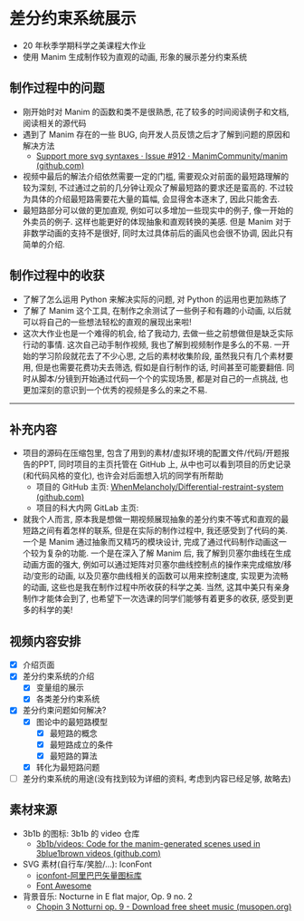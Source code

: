 # 差分约束系统展示

- 20 年秋季学期科学之美课程大作业
- 使用 Manim 生成制作较为直观的动画, 形象的展示差分约束系统

## 制作过程中的问题

- 刚开始时对 Manim 的函数和类不是很熟悉, 花了较多的时间阅读例子和文档, 阅读相关的源代码
- 遇到了 Manim 存在的一些 BUG, 向开发人员反馈之后才了解到问题的原因和解决方法
  - [Support more svg syntaxes · Issue #912 · ManimCommunity/manim (github.com)](https://github.com/ManimCommunity/manim/issues/912)
- 视频中最后的解法介绍依然需要一定的门槛, 需要观众对前面的最短路理解的较为深刻, 不过通过之前的几分钟让观众了解最短路的要求还是蛮高的. 不过较为具体的介绍最短路需要花大量的篇幅, 会显得舍本逐末了, 因此只能舍去.
- 最短路部分可以做的更加直观, 例如可以多增加一些现实中的例子, 像一开始的外卖员的例子. 这样也能更好的体现抽象和直观转换的美感. 但是 Manim 对于非数学动画的支持不是很好, 同时太过具体前后的画风也会很不协调, 因此只有简单的介绍.

## 制作过程中的收获

- 了解了怎么运用 Python 来解决实际的问题, 对 Python 的运用也更加熟练了
- 了解了 Manim 这个工具, 在制作之余测试了一些例子和有趣的小动画, 以后就可以将自己的一些想法轻松的直观的展现出来啦!
- 这次大作业也是一个难得的机会, 给了我动力, 去做一些之前想做但是缺乏实际行动的事情. 这次自己动手制作视频, 我也了解到视频制作是多么的不易. 一开始的学习阶段就花去了不少心思, 之后的素材收集阶段, 虽然我只有几个素材要用, 但是也需要花费功夫去筛选, 假如是自行制作的话, 时间甚至可能要翻倍. 同时从脚本/分镜到开始通过代码一个个的实现场景, 都是对自己的一点挑战, 也更加深刻的意识到一个优秀的视频是多么的来之不易.

----

## 补充内容

- 项目的源码在压缩包里, 包含了用到的素材/虚拟环境的配置文件/代码/开题报告的PPT, 同时项目的主页托管在 GitHub 上, 从中也可以看到项目的历史记录(和代码风格的变化), 也许会对后面想入坑的同学有所帮助
  - 项目的 GitHub 主页: [WhenMelancholy/Differential-restraint-system (github.com)](https://github.com/WhenMelancholy/Differential-restraint-system)
  - 项目的科大内网 GitLab 主页:
- 就我个人而言, 原本我是想做一期视频展现抽象的差分约束不等式和直观的最短路之间有着怎样的联系, 但是在实际的制作过程中, 我还感受到了代码的美. 一个是 Manim 通过抽象而又精巧的模块设计, 完成了通过代码制作动画这一个较为复杂的功能. 一个是在深入了解 Manim 后, 我了解到贝塞尔曲线在生成动画方面的强大, 例如可以通过矩阵对贝塞尔曲线控制点的操作来完成缩放/移动/变形的动画, 以及贝塞尔曲线相关的函数可以用来控制速度, 实现更为流畅的动画, 这些也是我在制作过程中所收获的科学之美. 当然, 这其中美只有亲身制作才能体会到了, 也希望下一次选课的同学们能够有着更多的收获, 感受到更多的科学的美!

## 视频内容安排

- [x] 介绍页面
- [x] 差分约束系统的介绍
  - [x] 变量组的展示
  - [x] 各类差分约束系统
- [x] 差分约束问题如何解决?
  - [x] 图论中的最短路模型
    - [x] 最短路的概念
    - [x] 最短路成立的条件
    - [x] 最短路的算法
  - [x] 转化为最短路问题
- [ ] 差分约束系统的用途(没有找到较为详细的资料, 考虑到内容已经足够, 故略去)

## 素材来源

- 3b1b 的图标: 3b1b 的 video 仓库
  - [3b1b/videos: Code for the manim-generated scenes used in 3blue1brown videos (github.com)](https://github.com/3b1b/videos)
- SVG 素材(自行车/笑脸/...): IconFont
  - [iconfont-阿里巴巴矢量图标库](https://www.iconfont.cn/)
  - [Font Awesome](https://fontawesome.com/)
- 背景音乐: Nocturne in E flat major, Op. 9 no. 2
  - [Chopin 3 Notturni op. 9 - Download free sheet music (musopen.org)](https://musopen.org/music/108-nocturnes-op-9/)